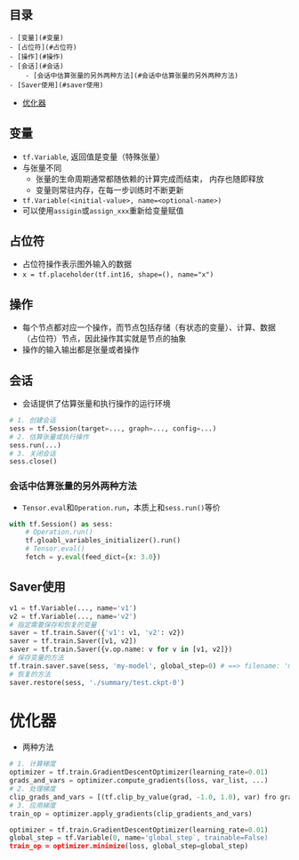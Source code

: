 目录
---
<!-- TOC -->

    - [变量](#变量)
    - [占位符](#占位符)
    - [操作](#操作)
    - [会话](#会话)
        - [会话中估算张量的另外两种方法](#会话中估算张量的另外两种方法)
    - [Saver使用](#saver使用)
- [优化器](#优化器)

<!-- /TOC -->

## 变量
- `tf.Variable`, 返回值是变量（特殊张量）
- 与张量不同
    - 张量的生命周期通常都随依赖的计算完成而结束， 内存也随即释放
    - 变量则常驻内存，在每一步训练时不断更新
- `tf.Variable(<initial-value>, name=<optional-name>)`
- 可以使用`assigin`或`assign_xxx`重新给变量赋值

## 占位符
- 占位符操作表示图外输入的数据
- `x = tf.placeholder(tf.int16, shape=(), name="x")`

## 操作
- 每个节点都对应一个操作，而节点包括存储（有状态的变量）、计算、数据（占位符）节点，因此操作其实就是节点的抽象
- 操作的输入输出都是张量或者操作

## 会话
- 会话提供了估算张量和执行操作的运行环境
```Python
# 1. 创建会话
sess = tf.Session(target=..., graph=..., config=...)
# 2. 估算张量或执行操作
sess.run(...)
# 3. 关闭会话
sess.close()
```
### 会话中估算张量的另外两种方法
- `Tensor.eval`和`Operation.run`，本质上和`sess.run()`等价
```Python
with tf.Session() as sess:
    # Operation.run()
    tf.gloabl_variables_initializer().run()
    # Tensor.eval()
    fetch = y.eval(feed_dict={x: 3.0})
```

## Saver使用
```Python
v1 = tf.Variable(..., name='v1')
v2 = tf.Variable(..., name='v2')
# 指定需要保存和恢复的变量
saver = tf.train.Saver({'v1': v1, 'v2': v2})
saver = tf.train.Saver([v1, v2])
saver = tf.train.Saver({v.op.name: v for v in [v1, v2]})
# 保存变量的方法
tf.train.saver.save(sess, 'my-model', global_step=0) # ==> filename: 'my-model-0'
# 恢复的方法
saver.restore(sess, './summary/test.ckpt-0')
```

# 优化器
- 两种方法
```Python
# 1. 计算梯度
optimizer = tf.train.GradientDescentOptimizer(learning_rate=0.01)
grads_and_vars = optimizer.compute_gradients(loss, var_list, ...)
# 2. 处理梯度
clip_grads_and_vars = [(tf.clip_by_value(grad, -1.0, 1.0), var) fro grad, var in grads_and_vars]
# 3. 应用梯度
train_op = optimizer.apply_gradients(clip_gradients_and_vars)
```

```Python
optimizer = tf.train.GradientDescentOptimizer(learning_rate=0.01)
global_step = tf.Variable(0, name='global_step`, trainable=False)
train_op = optimizer.minimize(loss, global_step=global_step)
```